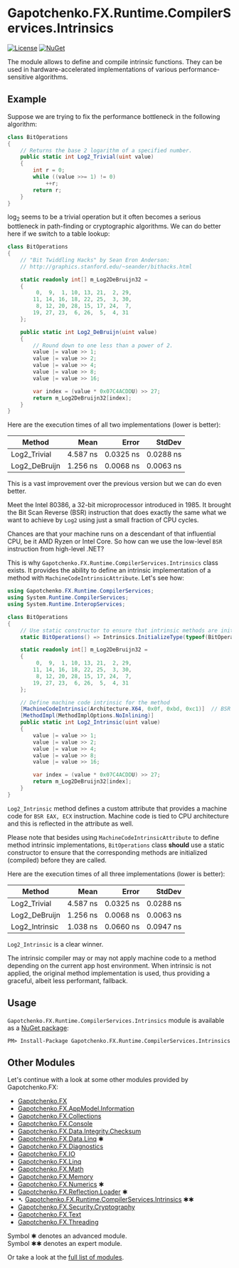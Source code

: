 ﻿# Gapotchenko.FX.Runtime.CompilerServices.Intrinsics

<!--
<docmeta>
	<complexity>expert</complexity>
</docmeta>
-->

[![License](https://img.shields.io/badge/license-MIT-green.svg)](../../LICENSE)
[![NuGet](https://img.shields.io/nuget/v/Gapotchenko.FX.Runtime.CompilerServices.Intrinsics.svg)](https://www.nuget.org/packages/Gapotchenko.FX.Runtime.CompilerServices.Intrinsics)

The module allows to define and compile intrinsic functions.
They can be used in hardware-accelerated implementations of various performance-sensitive algorithms.

## Example

Suppose we are trying to fix the performance bottleneck in the following algorithm:

``` csharp
class BitOperations
{
    // Returns the base 2 logarithm of a specified number.
    public static int Log2_Trivial(uint value)
    {
        int r = 0;
        while ((value >>= 1) != 0)
            ++r;
        return r;
    }
}
```

log<sub>2</sub> seems to be a trivial operation but it often becomes a serious bottleneck in path-finding or cryptographic algorithms.
We can do better here if we switch to a table lookup:

``` csharp
class BitOperations
{
    // "Bit Twiddling Hacks" by Sean Eron Anderson:
    // http://graphics.stanford.edu/~seander/bithacks.html

    static readonly int[] m_Log2DeBruijn32 =
    {
         0,  9,  1, 10, 13, 21,  2, 29,
        11, 14, 16, 18, 22, 25,  3, 30,
         8, 12, 20, 28, 15, 17, 24,  7,
        19, 27, 23,  6, 26,  5,  4, 31
    };

    public static int Log2_DeBruijn(uint value)
    {
        // Round down to one less than a power of 2.
        value |= value >> 1;
        value |= value >> 2;
        value |= value >> 4;
        value |= value >> 8;
        value |= value >> 16;

        var index = (value * 0x07C4ACDDU) >> 27;
        return m_Log2DeBruijn32[index];
    }
}
```

Here are the execution times of all two implementations (lower is better):

|         Method |     Mean |     Error |    StdDev |
|--------------- |---------:|----------:|----------:|
|   Log2_Trivial | 4.587 ns | 0.0325 ns | 0.0288 ns |
|  Log2_DeBruijn | 1.256 ns | 0.0068 ns | 0.0063 ns |

This is a vast improvement over the previous version but we can do even better.

Meet the Intel 80386, a 32-bit microprocessor introduced in 1985.
It brought the Bit Scan Reverse (BSR) instruction that does exactly the same what we want to achieve by `Log2` using just a small fraction of CPU cycles.

Chances are that your machine runs on a descendant of that influential CPU, be it AMD Ryzen or Intel Core.
So how can we use the low-level `BSR` instruction from high-level .NET?

This is why `Gapotchenko.FX.Runtime.CompilerServices.Intrinsics` class exists.
It provides the ability to define an intrinsic implementation of a method with `MachineCodeIntrinsicAttribute`.
Let's see how:

``` csharp
using Gapotchenko.FX.Runtime.CompilerServices;
using System.Runtime.CompilerServices;
using System.Runtime.InteropServices;

class BitOperations
{
    // Use static constructor to ensure that intrinsic methods are initialized (compiled) before they can be used
    static BitOperations() => Intrinsics.InitializeType(typeof(BitOperations));

    static readonly int[] m_Log2DeBruijn32 =
    {
         0,  9,  1, 10, 13, 21,  2, 29,
        11, 14, 16, 18, 22, 25,  3, 30,
         8, 12, 20, 28, 15, 17, 24,  7,
        19, 27, 23,  6, 26,  5,  4, 31
    };

    // Define machine code intrinsic for the method
    [MachineCodeIntrinsic(Architecture.X64, 0x0f, 0xbd, 0xc1)]  // BSR EAX, ECX
    [MethodImpl(MethodImplOptions.NoInlining)]
    public static int Log2_Intrinsic(uint value)
    {
        value |= value >> 1;
        value |= value >> 2;
        value |= value >> 4;
        value |= value >> 8;
        value |= value >> 16;

        var index = (value * 0x07C4ACDDU) >> 27;
        return m_Log2DeBruijn32[index];
    }
}
```

`Log2_Intrinsic` method defines a custom attribute that provides a machine code for `BSR EAX, ECX` instruction.
Machine code is tied to CPU architecture and this is reflected in the attribute as well.

Please note that besides using `MachineCodeIntrinsicAttribute` to define method intrinsic implementations,
`BitOperations` class **should** use a static constructor to ensure that the corresponding methods are initialized (compiled) before they are called.

Here are the execution times of all three implementations (lower is better):

|         Method |     Mean |     Error |    StdDev |
|--------------- |---------:|----------:|----------:|
|   Log2_Trivial | 4.587 ns | 0.0325 ns | 0.0288 ns |
|  Log2_DeBruijn | 1.256 ns | 0.0068 ns | 0.0063 ns |
| Log2_Intrinsic | 1.038 ns | 0.0660 ns | 0.0947 ns |

`Log2_Intrinsic` is a clear winner.

The intrinsic compiler may or may not apply machine code to a method depending on the current app host environment.
When intrinsic is not applied, the original method implementation is used, thus providing a graceful, albeit less performant, fallback.

## Usage

`Gapotchenko.FX.Runtime.CompilerServices.Intrinsics` module is available as a [NuGet package](https://nuget.org/packages/Gapotchenko.FX.Runtime.CompilerServices.Intrinsics):

```
PM> Install-Package Gapotchenko.FX.Runtime.CompilerServices.Intrinsics
```

## Other Modules

Let's continue with a look at some other modules provided by Gapotchenko.FX:

- [Gapotchenko.FX](../Gapotchenko.FX)
- [Gapotchenko.FX.AppModel.Information](../Gapotchenko.FX.AppModel.Information)
- [Gapotchenko.FX.Collections](../Gapotchenko.FX.Collections)
- [Gapotchenko.FX.Console](../Gapotchenko.FX.Console)
- [Gapotchenko.FX.Data.Integrity.Checksum](../Data/Integrity/Checksum/Gapotchenko.FX.Data.Integrity.Checksum)
- [Gapotchenko.FX.Data.Linq](../Data/Gapotchenko.FX.Data.Linq) ✱
- [Gapotchenko.FX.Diagnostics](../Gapotchenko.FX.Diagnostics.CommandLine)
- [Gapotchenko.FX.IO](../Gapotchenko.FX.IO)
- [Gapotchenko.FX.Linq](../Gapotchenko.FX.Linq)
- [Gapotchenko.FX.Math](../Gapotchenko.FX.Math)
- [Gapotchenko.FX.Memory](../Gapotchenko.FX.Memory)
- [Gapotchenko.FX.Numerics](../Gapotchenko.FX.Numerics) ✱
- [Gapotchenko.FX.Reflection.Loader](../Gapotchenko.FX.Reflection.Loader) ✱
- &#x27B4; [Gapotchenko.FX.Runtime.CompilerServices.Intrinsics](../Gapotchenko.FX.Runtime.CompilerServices.Intrinsics) ✱✱
- [Gapotchenko.FX.Security.Cryptography](../Security/Cryptography/Gapotchenko.FX.Security.Cryptography)
- [Gapotchenko.FX.Text](../Gapotchenko.FX.Text)
- [Gapotchenko.FX.Threading](../Gapotchenko.FX.Threading)

Symbol ✱ denotes an advanced module.  
Symbol ✱✱ denotes an expert module.

Or take a look at the [full list of modules](..#available-modules).
